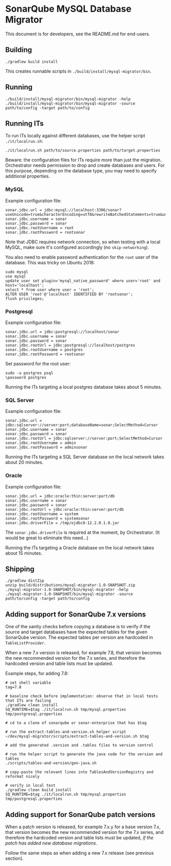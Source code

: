 SonarQube MySQL Database Migrator
=================================

This document is for developers, see the README.md for end-users.

## Building

    ./gradlew build install

This creates runnable scripts in `./build/install/mysql-migrator/bin`.

## Running

    ./build/install/mysql-migrator/bin/mysql-migrator -help
    ./build/install/mysql-migrator/bin/mysql-migrator -source path/to/config -target path/to/config

## Running ITs

To run ITs locally against different databases, use the helper script `./it/localrun.sh`:

    ./it/localrun.sh path/to/source.properties path/to/target.properties

Beware: the configuration files for ITs require more than just the migration.
Orchestrator needs permission to drop and create databases and users.
For this purpose, depending on the database type, you may need to specify additional properties.

### MySQL

Example configuration file:

    sonar.jdbc.url = jdbc:mysql://localhost:3306/sonar?useUnicode=true&characterEncoding=utf8&rewriteBatchedStatements=true&useConfigs=maxPerformance&useSSL=false
    sonar.jdbc.username = sonar
    sonar.jdbc.password = sonar
    sonar.jdbc.rootUsername = root
    sonar.jdbc.rootPassword = rootsonar

Note that JDBC requires network connection, so when testing with a local MySQL, make sure it's configured accordingly (no `skip-networking`).

You also need to enable password authentication for the `root` user of the database.
This was tricky on Ubuntu 2018:

    sudo mysql
    use mysql
    update user set plugin='mysql_native_password' where user='root' and host='localhost';
    select * from user where user = 'root';
    ALTER USER 'root'@'localhost' IDENTIFIED BY 'rootsonar';
    flush privileges;

### Postgresql

Example configuration file:

    sonar.jdbc.url = jdbc:postgresql://localhost/sonar
    sonar.jdbc.username = sonar
    sonar.jdbc.password = sonar
    sonar.jdbc.rootUrl = jdbc:postgresql://localhost/postgres
    sonar.jdbc.rootUsername = postgres
    sonar.jdbc.rootPassword = rootsonar

Set password for the root user:

    sudo -u postgres psql
    \password postgres

Running the ITs targeting a local postgres database takes about 5 minutes.

### SQL Server

Example configuration file:

    sonar.jdbc.url = jdbc:sqlserver://server:port;databaseName=sonar;SelectMethod=Cursor
    sonar.jdbc.username = sonar
    sonar.jdbc.password = sonar
    sonar.jdbc.rootUrl = jdbc:sqlserver://server:port;SelectMethod=Cursor
    sonar.jdbc.rootUsername = admin
    sonar.jdbc.rootPassword = adminsonar

Running the ITs targeting a SQL Server database on the local network takes about 20 minutes.

### Oracle

Example configuration file:

    sonar.jdbc.url = jdbc:oracle:thin:server:port/db
    sonar.jdbc.username = sonar
    sonar.jdbc.password = sonar
    sonar.jdbc.rootUrl = jdbc:oracle:thin:server:port/db
    sonar.jdbc.rootUsername = system
    sonar.jdbc.rootPassword = systemsonar
    sonar.jdbc.driverFile = /tmp/ojdbc8-12.2.0.1.0.jar

The `sonar.jdbc.driverFile` is required at the moment, by Orchestrator. (It would be great to eliminate this need...)

Running the ITs targeting a Oracle database on the local network takes about 15 minutes.

## Shipping

    ./gradlew distZip
    unzip build/distributions/mysql-migrator-1.0-SNAPSHOT.zip
    ./mysql-migrator-1.0-SNAPSHOT/bin/mysql-migrator -help
    ./mysql-migrator-1.0-SNAPSHOT/bin/mysql-migrator -source path/to/config -target path/to/config

## Adding support for SonarQube 7.x versions

One of the sanity checks before copying a database is to verify if the
source and target databases have the expected tables for the given SonarQube version.
The expected tables per version are hardcoded in `TableListProvider`.

When a new 7.x version is released, for example 7.8,
that version becomes the new recommended version for the 7.x series,
and therefore the hardcoded version and table lists must be updated.

Example steps, for adding 7.8:

    # set shell variable
    tag=7.8

    # baseline check before implementation: observe that in local tests that ITs are failing
    ./gradlew clean install
    SQ_RUNTIME=$tag ./it/localrun.sh tmp/mysql.properties tmp/postgresql.properties

    # cd to a clone of sonarqube or sonar-enterprise that has $tag

    # run the extract-tables-and-version.sh helper script
    ~/dev/mysql-migrator/scripts/extract-tables-and-version.sh $tag

    # add the generated .version and .tables files to version control

    # run the helper script to generate the java code for the version and tables
    ./scripts/tables-and-version/gen-java.sh

    # copy-paste the relevant lines into TablesAndVersionRegistry and reformat nicely

    # verify in local test
    ./gradlew clean build install
    SQ_RUNTIME=$tag ./it/localrun.sh tmp/mysql.properties tmp/postgresql.properties

## Adding support for SonarQube patch versions

When a patch version is released, for example 7.x.y for a base version 7.x,
that version becomes the new recommended version for the 7.x series,
and therefore the hardcoded version and table lists must be updated,
*if the patch has added new database migrations*.

Follow the same steps as when adding a new 7.x release (see previous section).

